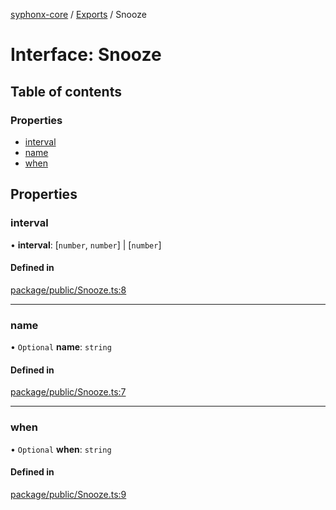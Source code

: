 [syphonx-core](../README.md) / [Exports](../modules.md) / Snooze

# Interface: Snooze

## Table of contents

### Properties

- [interval](Snooze.md#interval)
- [name](Snooze.md#name)
- [when](Snooze.md#when)

## Properties

### interval

• **interval**: [`number`, `number`] \| [`number`]

#### Defined in

[package/public/Snooze.ts:8](https://github.com/dtempx/syphonx-core/blob/6c56ba7/package/public/Snooze.ts#L8)

___

### name

• `Optional` **name**: `string`

#### Defined in

[package/public/Snooze.ts:7](https://github.com/dtempx/syphonx-core/blob/6c56ba7/package/public/Snooze.ts#L7)

___

### when

• `Optional` **when**: `string`

#### Defined in

[package/public/Snooze.ts:9](https://github.com/dtempx/syphonx-core/blob/6c56ba7/package/public/Snooze.ts#L9)
